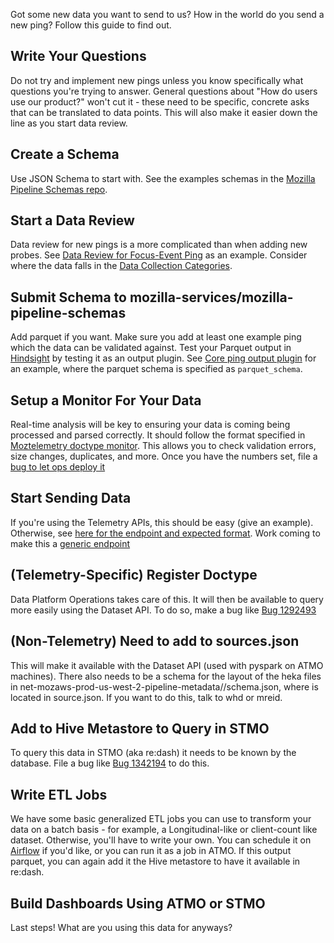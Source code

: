 Got some new data you want to send to us? How in the world do you send a new ping? Follow this guide to find out.

Write Your Questions
--------------------
Do not try and implement new pings unless you know specifically what questions you're trying to answer. General questions about "How do users use our product?" won't cut it - these need to be specific, concrete asks that can be translated to data points. This will also make it easier down the line as you start data review.

Create a Schema
---------------
Use JSON Schema to start with. See the examples schemas in the [Mozilla Pipeline Schemas repo](https://github.com/mozilla-services/mozilla-pipeline-schemas/).

Start a Data Review
-------------------
Data review for new pings is a more complicated than when adding new probes. See [Data Review for Focus-Event Ping](https://bugzilla.mozilla.org/show_bug.cgi?id=1347266) as an example. Consider where the data falls in the [Data Collection Categories](https://wiki.mozilla.org/Firefox/Data_Collection).

Submit Schema to mozilla-services/mozilla-pipeline-schemas
-----------------------------------------
Add parquet if you want. Make sure you add at least one example ping which the data can be validated against. Test your Parquet output in [Hindsight](https://pipeline-cep.prod.mozaws.net/) by testing it as an output plugin. See [Core ping output plugin](https://bugzilla.mozilla.org/attachment.cgi?id=8829626) for an example, where the parquet schema is specified as `parquet_schema`.

Setup a Monitor For Your Data
-----------------------------
Real-time analysis will be key to ensuring your data is coming being processed and parsed correctly. It should follow the format specified in [Moztelemetry doctype monitor](https://mozilla-services.github.io/lua_sandbox_extensions/moz_telemetry/sandboxes/heka/analysis/moz_telemetry_doctype_monitor.html). This allows you to check validation errors, size changes, duplicates, and more. Once you have the numbers set, file a [bug to let ops deploy it](https://bugzilla.mozilla.org/show_bug.cgi?id=1356380)

Start Sending Data
------------------
If you're using the Telemetry APIs, this should be easy (give an example). Otherwise, see [here for the endpoint and expected format](https://wiki.mozilla.org/CloudServices/DataPipeline/HTTPEdgeServerSpecification). Work coming to make this a [generic endpoint](https://bugzilla.mozilla.org/show_bug.cgi?id=1363160)

(Telemetry-Specific) Register Doctype
-------------------------------------
Data Platform Operations takes care of this. It will then be available to query more easily using the Dataset API. To do so, make a bug like [Bug 1292493](https://bugzilla.mozilla.org/show_bug.cgi?id=1292493)

(Non-Telemetry) Need to add to sources.json
-------------------------------------------
This will make it available with the Dataset API (used with pyspark on ATMO machines). There also needs to be a schema for the layout of the heka files in net-mozaws-prod-us-west-2-pipeline-metadata/<ping-name>/schema.json, where <ping-name> is located in source.json. If you want to do this, talk to whd or mreid.

Add to Hive Metastore to Query in STMO
--------------------------------------
To query this data in STMO (aka re:dash) it needs to be known by the database. File a bug like [Bug 1342194](https://bugzilla.mozilla.org/show_bug.cgi?id=1342194) to do this.

Write ETL Jobs
--------------
We have some basic generalized ETL jobs you can use to transform your data on a batch basis - for example, a Longitudinal-like or client-count like dataset. Otherwise, you'll have to write your own. You can schedule it on [Airflow](http://workflow.telemetry.mozilla.org/) if you'd like, or you can run it as a job in ATMO. If this output parquet, you can again add it the Hive metastore to have it available in re:dash.

Build Dashboards Using ATMO or STMO
-----------------------------------
Last steps! What are you using this data for anyways?

